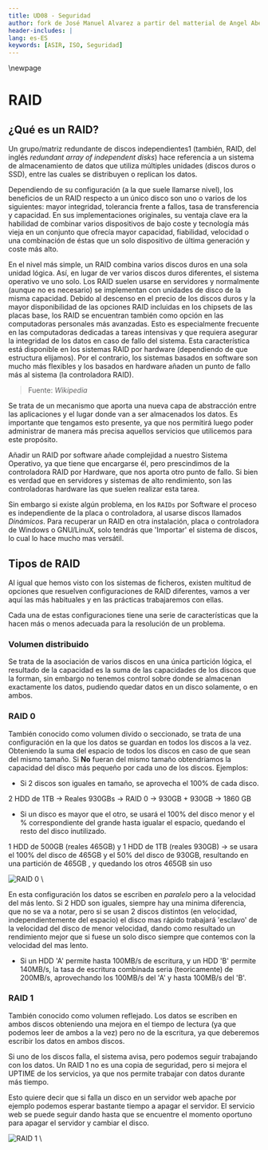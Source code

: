 ```yaml
---
title: UD08 - Seguridad
author: fork de José Manuel Alvarez a partir del matterial de Angel Aberlanas
header-includes: |
lang: es-ES
keywords: [ASIR, ISO, Seguridad]
---
```


\newpage

# RAID

## ¿Qué es un RAID?

Un grupo/matriz redundante de discos independientes1​ (también, RAID, del inglés _redundant array of independent disks_) hace referencia a un sistema de almacenamiento de datos que utiliza múltiples unidades (discos duros o SSD), entre las cuales se distribuyen o replican los datos.

Dependiendo de su configuración (a la que suele llamarse nivel), los beneficios de un RAID respecto a un único disco son uno o varios de los siguientes: mayor integridad, tolerancia frente a fallos, tasa de transferencia y capacidad. En sus implementaciones originales, su ventaja clave era la habilidad de combinar varios dispositivos de bajo coste y tecnología más vieja en un conjunto que ofrecía mayor capacidad, fiabilidad, velocidad o una combinación de éstas que un solo dispositivo de última generación y coste más alto.

En el nivel más simple, un RAID combina varios discos duros en una sola unidad lógica. Así, en lugar de ver varios discos duros diferentes, el sistema operativo ve uno solo. Los RAID suelen usarse en servidores y normalmente (aunque no es necesario) se implementan con unidades de disco de la misma capacidad. Debido al descenso en el precio de los discos duros y la mayor disponibilidad de las opciones RAID incluidas en los chipsets de las placas base, los RAID se encuentran también como opción en las computadoras personales más avanzadas. Esto es especialmente frecuente en las computadoras dedicadas a tareas intensivas y que requiera asegurar la integridad de los datos en caso de fallo del sistema. Esta característica está disponible en los sistemas RAID por hardware (dependiendo de que estructura elijamos). Por el contrario, los sistemas basados en software son mucho más flexibles y los basados en hardware añaden un punto de fallo más al sistema (la controladora RAID).

>Fuente: _Wikipedia_

Se trata de un mecanismo que aporta una nueva capa de abstracción entre las aplicaciones y el lugar donde van a ser almacenados los datos. Es importante que tengamos esto presente, ya que nos permitirá luego poder administrar de manera más precisa aquellos servicios que utilicemos para este propósito.

Añadir un RAID por software añade complejidad a nuestro Sistema Operativo, ya que tiene que encargarse él, pero prescindimos de la controladora RAID por Hardware, que nos aporta otro punto de fallo. Si bien es verdad que en servidores y sistemas de alto rendimiento, son las controladoras hardware las que suelen realizar esta tarea.

Sin embargo si existe algún problema, en los `RAIDs` por Software el proceso es independiente de la placa o controladora, al usarse discos llamados _Dinámicos_. Para recuperar un RAID en otra instalación, placa o controladora de Windows o GNU/LinuX, solo tendrás que 'Importar' el sistema de discos, lo cual lo hace mucho mas versátil.

## Tipos de RAID

Al igual que hemos visto con los sistemas de ficheros, existen multitud de opciones que resuelven configuraciones de RAID diferentes, vamos a ver aquí las más habituales y en las prácticas trabajaremos con ellas.

Cada una de estas configuraciones tiene una serie de características que la hacen más o menos adecuada para la resolución de un problema.

### Volumen distribuido

Se trata de la asociación de varios discos en una única partición lógica, el resultado de la capacidad es la suma de las capacidades de los discos que la forman, sin embargo no tenemos control sobre donde se almacenan exactamente los datos, pudiendo quedar datos en un disco solamente, o en ambos.

### RAID 0

También conocido como volumen divido o seccionado, se trata de una configuración en la que los datos se guardan en todos los discos a la vez. Obteniendo la suma del espacio de todos los discos en caso de que sean del mismo tamaño. Si **No** fueran del mismo tamaño obtendríamos la capacidad del disco más pequeño por cada uno de los discos. Ejemplos:

* Si 2 discos son iguales en tamaño, se aprovecha el 100% de cada disco.

2 HDD de 1TB -> Reales 930GBs -> RAID 0 -> 930GB + 930GB -> 1860 GB

* Si un disco es mayor que el otro, se usará el 100% del disco menor y el % correspondiente del grande hasta igualar el espacio, quedando el resto del disco inutilizado.

1 HDD de 500GB (reales 465GB) y 1 HDD de 1TB (reales 930GB) -> se usara el 100% del disco de 465GB y el 50% del disco de 930GB, resultando en una partición de 465GB , y quedando los otros 465GB sin uso

![RAID 0](CreacionDeRaidyVolumenes/Raid0.png)
\

En esta configuración los datos se escriben en _paralelo_ pero a la velocidad del más lento. Si 2 HDD son iguales, siempre hay una minima diferencia, que no se va a notar, pero si se usan 2 discos distintos (en velocidad, independientemente del espacio) el disco mas rápido trabajará 'esclavo' de la velocidad del disco de menor velocidad, dando como resultado un rendimiento mejor que si fuese un solo disco siempre que contemos con la velocidad del mas lento.

 * Si un HDD 'A' permite hasta 100MB/s de escritura, y un HDD 'B' permite 140MB/s, la tasa de escritura combinada seria (teoricamente) de 200MB/s, aprovechando los 100MB/s del 'A' y hasta 100MB/s del 'B'.

### RAID 1

También conocido como volumen reflejado. Los datos se escriben en ambos discos obteniendo una mejora en el tiempo de lectura (ya que podemos leer de ambos a la vez) pero no de la escritura, ya que deberemos escribir los datos en ambos discos.

Si uno de los discos falla, el sistema avisa, pero podemos seguir trabajando con los datos. Un RAID 1 no es una copia de seguridad, pero si mejora el UPTIME de los servicios, ya que nos permite trabajar con datos durante más tiempo.


Esto quiere decir que si falla un disco en un servidor web apache por ejemplo podemos esperar bastante tiempo a apagar el servidor. El servicio web se puede seguir dando hasta que se encuentre el momento oportuno para apagar el servidor y cambiar el disco. 

![RAID 1](CreacionDeRaidyVolumenes/Raid1.png)
\ 

